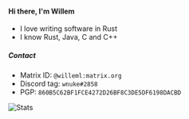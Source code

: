 #### Hi there, I'm Willem
- I love writing software in Rust
- I know Rust, Java, C and C++

##### Contact
- Matrix ID: `@willeml:matrix.org`
- Discord tag: `wnuke#2858`
- PGP: `860B5C62BF1FCE4272D26BF8C3DE5DF6198DACBD`


![Stats](https://github-readme-stats.vercel.app/api?username=willemml&show_icons=true&theme=dark)
